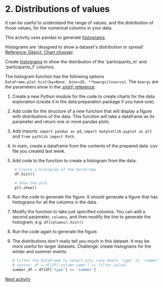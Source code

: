 # 2. Distributions of values

It can be useful to understand the range of values, and the distribution of those values, for the numerical columns in
your data.

This activity uses pandas to
generate [histograms](https://pandas.pydata.org/docs/reference/api/pandas.DataFrame.plot.hist.html#pandas.DataFrame.plot.hist).

Histograms are 'designed to show a dataset's distribution or
spread' [Reference: Depict, Chart chooser](https://depictdatastudio.com/charts/histograms/).

Create [histograms](https://pandas.pydata.org/docs/reference/api/pandas.DataFrame.plot.hist.html#pandas.DataFrame.plot.hist)
to show the distribution of the 'participants_m' and 'participants_f' columns.

The histogram function has the following options `DataFrame.plot.hist(by=None, bins=10, **kwargs)[source]`. The `kwargs`
are the parameters show in
the [.plot() reference](https://pandas.pydata.org/docs/reference/api/pandas.DataFrame.plot.html#pandas.DataFrame.plot).

1. Create a new Python module for the code to create charts for the data exploration (create it in the data preparation
   package if you have one).
2. Add code for the structure of a new function that will display a figure with distributions of the data. This function
   will take a dataframe as its parameter and return one or more pandas plots.
3. Add imports: `import pandas as pd`, `import matplotlib.pyplot as plt` and `from pathlib import Path`.
4. In main, create a dataframe from the contents of the prepared data .csv file you created last week.
5. Add code to the function to create a histogram from the data:

      ```python
       # Create a histogram of the DataFrame
       df.hist()

       # Show the plot
       plt.show()
    ```
6. Run the code to generate the figure. It should generate a figure that has histograms for all the columns in the
   data.
7. Modify the function to take just specified columns. You can add a second parameter, `columns`, and then modify the line to
   generate the histogram, e.g. `df[columns].hist()`
8. Run the code again to generate the figure.
9. The distributions don't really tell you much in this dataset. It may be more useful for larger datasets. Challenge:
   create histograms for the winter and summer events.

    ```python
    # Filter the DataFrame to select only rows where 'type' is 'summer'
    # syntax: df = df[df['column_name'] == filter_value]
    summer_df = df[df['type'] == 'summer']
    ```

[Next activity](3-3-outliers.md)